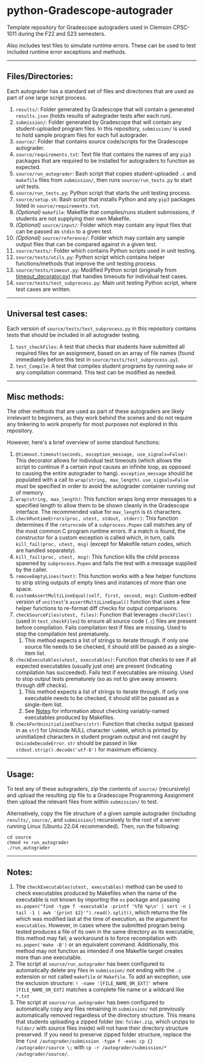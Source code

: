 
# python-Gradescope-autograder
Template repository for Gradescope autograders used in Clemson CPSC-1011 during the F22 and S23 semesters.

Also includes test files to simulate runtime errors. These can be used to test included runtime error exceptions and methods.

----

## Files/Directories:
Each autograder has a standard set of files and directories that are used as part of one large script process.

1. `results/`: Folder generated by Gradescope that will contain a generated `results.json` (holds results of autograder tests after each run).
2. `submission/`: Folder generated by Gradescope that will contain any student-uploaded program files. In this repository, `submission/` is used to hold sample program files for each full autograder.
3. `source/`: Folder that contains source code/scripts for the Gradescope autograder.
4. `source/requirements.txt`: Text file that contains the names of any `pip3` packages that are required to be installed for autograders to function as expected.
5. `source/run_autograder`: Bash script that copies student-uploaded `.c` and `makefile` files from `submission/`, then runs `source/run_tests.py` to start unit tests.
6. `source/run_tests.py`: Python script that starts the unit testing process.
7. `source/setup.sh`: Bash script that installs Python and any `pip3` packages listed in `source/requirements.txt`.
8. *(Optional)* `makefile`: Makefile that compiles/runs student submissions, if students are not supplying their own Makefile.
9. *(Optional)* `source/input/`: Folder which may contain any input files that can be passed as `stdin` to a given test.
10. *(Optional)* `source/reference/`: Folder which may contain any sample output files that can be compared against in a given test.
11. `source/tests/`: Folder which contains Python scripts used in unit testing.
12. `source/tests/utils.py`: Python script which contains helper functions/methods that improve the unit testing process.
13. `source/tests/timeout.py`: Modified Python script (originally from [timeout_decorator.py](https://github.com/pnpnpn/timeout-decorator/blob/master/timeout_decorator/timeout_decorator.py)) that handles timeouts for individual test cases.
14. `source/tests/test_subprocess.py`: Main unit testing Python script, where test cases are written.

----

## Universal test cases:

Each version of `source/tests/test_subprocess.py` in this repository contains tests that should be included in all autograder testing.

1. `test_checkFiles`: A test that checks that students have submitted all required files for an assignment, based on an array of file names (found immediately before this test in `source/tests/test_subprocess.py`).
2. `test_Compile`: A test that compiles student programs by running `make` or any compilation command. This test can be modified as needed.

----

## Misc methods:
The other methods that are used as part of these autograders are likely irrelevant to beginners, as they work behind the scenes and do not require any tinkering to work properly for most purposes not explored in this repository.

However, here's a brief overview of some standout functions:

1. `@timeout.timeout(seconds, exception_message, use_signals=False)`: This decorator allows for individual test timeouts (which allows the script to continue if a certain input causes an infinite loop, as opposed to causing the entire autograder to hang). `exception_message` should be populated with a call to `wrap(string, max_length)`. `use_signals=False` *must* be specified in order to avoid the autograder container running out of memory.
2. `wrap(string, max_length)`: This function wraps long error messages to a specified length to allow them to be shown cleanly in the Gradescope interface. The recommended value for `max_length` is `65` characters.
3. `checkRuntimeErrors(proc, utest, stdout, stderr)`: This function determines if the `returncode` of a `subprocess.Popen` call matches any of the most common C program runtime errors. If a match is found, the constructor for a custom exception is called which, in turn, calls `kill_fail(proc, utest, msg)` (except for Makefile return codes, which are handled separately).
4. `kill_fail(proc, utest, msg)`: This function kills the child process spawned by `subprocess.Popen` and fails the test with a message supplied by the caller.
5. `removeEmptyLines(text)`: This function works with a few helper functions to strip string outputs of empty lines and instances of more than one space.
6. `customAssertMultiLineEqual(self, first, second, msg)`: Custom-edited version of `unittest`'s `assertMultiLineEqual()` function that uses a few helper functions to re-format diff checks for output comparisons.
7. `checkSourceFiles(utest, files)`: Function that leverages `checkFiles()` (used in `test_checkFiles`) to ensure all source code (`.c`) files are present before compilation. Fails compilation test if files are missing. Used to stop the compilation test prematurely.
    1. This method expects a list of strings to iterate through. If only one source file needs to be checked, it should still be passed as a single-item list.
9. `checkExecutables(utest, executables)`: Function that checks to see if all expected executables (usually just one) are present (indicating compilation has succeeded). Fails test if executables are missing. Used to stop output tests prematurely (so as not to give away answers through diff checks).
    1. This method expects a list of strings to iterate through. If only one executable needs to be checked, it should still be passed as a single-item list.
    2. See [Notes](https://github.com/sulliops/python-Gradescope-autograder#notes) for information about checking variably-named executables produced by Makefiles.
10. `checkForUninitializedChars(str)`: Function that checks output (passed in as `str`) for Unicode NULL character `\u0000`, which is printed by uninitialized characters in student program output and not caught by `UnicodeDecodeError`. `str` should be passed in like `stdout.strip().decode('utf-8')` for maximum efficiency.

----

## Usage:
To test any of these autograders, zip the contents of `source/` (recursively) and upload the resulting zip file to a Gradescope Programming Assignment then upload the relevant files from within `submission/` to test.

Alternatively, copy the file structure of a given sample autograder (including `results/`, `source/`, and `submission/`) recursively to the root of a server running Linux (Ubuntu 22.04 recommended). Then, run the following:

```
cd source
chmod +x run_autograder
./run_autograder
```

----

## Notes:
1. The `checkExecutables(utest, executables)` method can be used to check executables produced by Makefiles when the name of the executable is not known by importing the `os` package and passing `os.popen("find -type f -executable -printf '%T@ %p\n' | sort -n | tail -1 | awk '{print $2}'").read().split()`, which returns the file which was modified last at the time of execution, as the argument for `executables`. However, in cases where the submitted program being tested produces a file of its own in the same directory as its executable, this method may fail; a workaround is to force recompilation with `os.popen('make -B')` or an equivalent command. Additionally, this method may not function as intended if one Makefile target creates more than one executable.
2. The script at `source/run_autograder` has been configured to automatically delete any files in `submission/` not ending with the `.c` extension or not called `makefile` or `Makefile`. To add an exception, use the exclusion structure: `! -name '[FILE_NAME_OR_EXT]'` where `[FILE_NAME_OR_EXT]` matches a complete file name or a wildcard like `*.txt`
3. The script at `source/run_autograder` has been configured to automatically copy any files remaining in `submission/` not previously automatically removed regardless of the directory structure. This means that students uploading a zipped folder (ex: `folder.zip`, which unzips to `folder/` with source files inside) will not have their directory structure preserved. If you need to preserve zipped folder structure, replace the line `find /autograder/submission -type f -exec cp {} /autograder/source \;` with `cp -r /autograder/submission/* /autograder/source/`.
